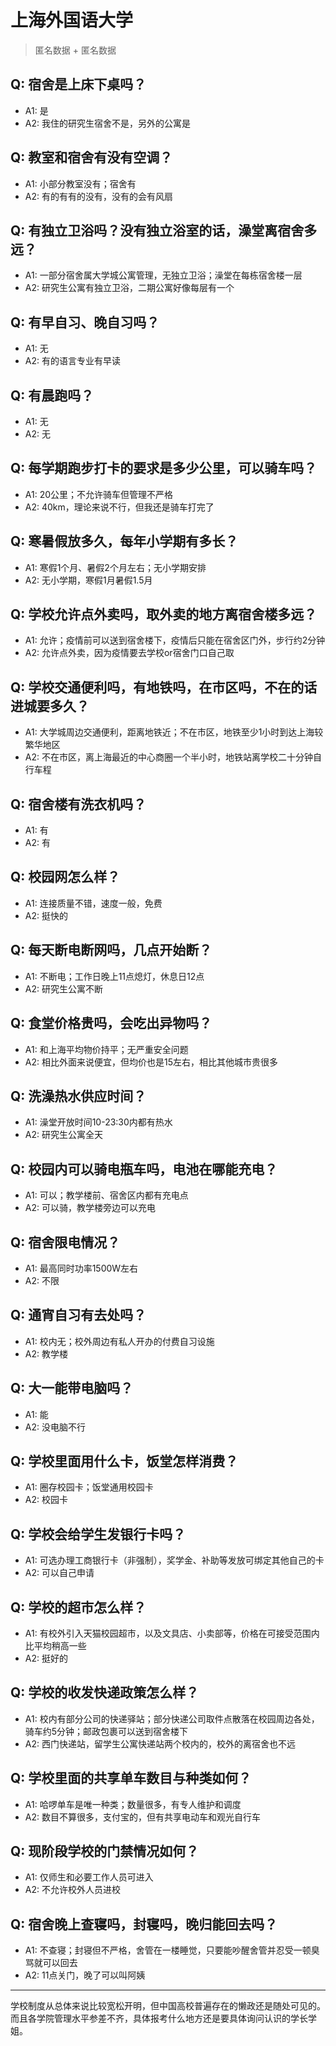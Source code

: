 # 上海外国语大学
> 匿名数据 + 匿名数据
## Q: 宿舍是上床下桌吗？
- A1: 是
- A2: 我住的研究生宿舍不是，另外的公寓是
## Q: 教室和宿舍有没有空调？
- A1: 小部分教室没有；宿舍有
- A2: 有的有有的没有，没有的会有风扇
## Q: 有独立卫浴吗？没有独立浴室的话，澡堂离宿舍多远？
- A1: 一部分宿舍属大学城公寓管理，无独立卫浴；澡堂在每栋宿舍楼一层
- A2: 研究生公寓有独立卫浴，二期公寓好像每层有一个
## Q: 有早自习、晚自习吗？
- A1: 无
- A2: 有的语言专业有早读
## Q: 有晨跑吗？
- A1: 无
- A2: 无
## Q: 每学期跑步打卡的要求是多少公里，可以骑车吗？
- A1: 20公里；不允许骑车但管理不严格
- A2: 40km，理论来说不行，但我还是骑车打完了
## Q: 寒暑假放多久，每年小学期有多长？
- A1: 寒假1个月、暑假2个月左右；无小学期安排
- A2: 无小学期，寒假1月暑假1.5月
## Q: 学校允许点外卖吗，取外卖的地方离宿舍楼多远？
- A1: 允许；疫情前可以送到宿舍楼下，疫情后只能在宿舍区门外，步行约2分钟
- A2: 允许点外卖，因为疫情要去学校or宿舍门口自己取
## Q: 学校交通便利吗，有地铁吗，在市区吗，不在的话进城要多久？
- A1: 大学城周边交通便利，距离地铁近；不在市区，地铁至少1小时到达上海较繁华地区
- A2: 不在市区，离上海最近的中心商圈一个半小时，地铁站离学校二十分钟自行车程
## Q: 宿舍楼有洗衣机吗？
- A1: 有
- A2: 有
## Q: 校园网怎么样？
- A1: 连接质量不错，速度一般，免费
- A2: 挺快的
## Q: 每天断电断网吗，几点开始断？
- A1: 不断电；工作日晚上11点熄灯，休息日12点
- A2: 研究生公寓不断
## Q: 食堂价格贵吗，会吃出异物吗？
- A1: 和上海平均物价持平；无严重安全问题
- A2: 相比外面来说便宜，但均价也是15左右，相比其他城市贵很多
## Q: 洗澡热水供应时间？
- A1: 澡堂开放时间10-23:30内都有热水
- A2: 研究生公寓全天
## Q: 校园内可以骑电瓶车吗，电池在哪能充电？
- A1: 可以；教学楼前、宿舍区内都有充电点
- A2: 可以骑，教学楼旁边可以充电
## Q: 宿舍限电情况？
- A1: 最高同时功率1500W左右
- A2: 不限
## Q: 通宵自习有去处吗？
- A1: 校内无；校外周边有私人开办的付费自习设施
- A2: 教学楼
## Q: 大一能带电脑吗？
- A1: 能
- A2: 没电脑不行
## Q: 学校里面用什么卡，饭堂怎样消费？
- A1: 圈存校园卡；饭堂通用校园卡
- A2: 校园卡
## Q: 学校会给学生发银行卡吗？
- A1: 可选办理工商银行卡（非强制），奖学金、补助等发放可绑定其他自己的卡
- A2: 可以自己申请
## Q: 学校的超市怎么样？
- A1: 有校外引入天猫校园超市，以及文具店、小卖部等，价格在可接受范围内比平均稍高一些
- A2: 挺好的
## Q: 学校的收发快递政策怎么样？
- A1: 校内有部分公司的快递驿站；部分快递公司取件点散落在校园周边各处，骑车约5分钟；邮政包裹可以送到宿舍楼下
- A2: 西门快递站，留学生公寓快递站两个校内的，校外的离宿舍也不远
## Q: 学校里面的共享单车数目与种类如何？
- A1: 哈啰单车是唯一种类；数量很多，有专人维护和调度
- A2: 数目不算很多，支付宝的，但有共享电动车和观光自行车
## Q: 现阶段学校的门禁情况如何？
- A1: 仅师生和必要工作人员可进入
- A2: 不允许校外人员进校
## Q: 宿舍晚上查寝吗，封寝吗，晚归能回去吗？
- A1: 不查寝；封寝但不严格，舍管在一楼睡觉，只要能吵醒舍管并忍受一顿臭骂就可以回去
- A2: 11点关门，晚了可以叫阿姨
***
学校制度从总体来说比较宽松开明，但中国高校普遍存在的懒政还是随处可见的。而且各学院管理水平参差不齐，具体报考什么地方还是要具体询问认识的学长学姐。